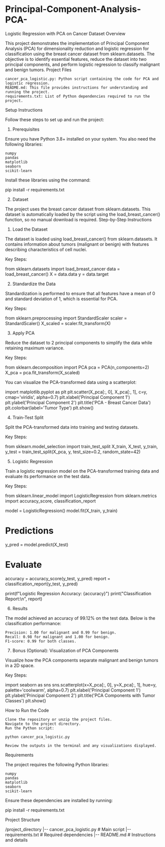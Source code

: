 # Principal-Component-Analysis-PCA-
Logistic Regression with PCA on Cancer Dataset
Overview

This project demonstrates the implementation of Principal Component Analysis (PCA) for dimensionality reduction and logistic regression for classification using the breast cancer dataset from sklearn.datasets. The objective is to identify essential features, reduce the dataset into two principal components, and perform logistic regression to classify malignant and benign tumors.
Project Files

    cancer_pca_logistic.py: Python script containing the code for PCA and logistic regression.
    README.md: This file provides instructions for understanding and running the project.
    requirements.txt: List of Python dependencies required to run the project.

Setup Instructions

Follow these steps to set up and run the project:
1. Prerequisites

Ensure you have Python 3.8+ installed on your system. You also need the following libraries:

    numpy
    pandas
    matplotlib
    seaborn
    scikit-learn

Install these libraries using the command:

pip install -r requirements.txt

2. Dataset

The project uses the breast cancer dataset from sklearn.datasets. This dataset is automatically loaded by the script using the load_breast_cancer() function, so no manual download is required.
Step-by-Step Instructions
1. Load the Dataset

The dataset is loaded using load_breast_cancer() from sklearn.datasets. It contains information about tumors (malignant or benign) with features describing characteristics of cell nuclei.

Key Steps:

from sklearn.datasets import load_breast_cancer
data = load_breast_cancer()
X = data.data
y = data.target

2. Standardize the Data

Standardization is performed to ensure that all features have a mean of 0 and standard deviation of 1, which is essential for PCA.

Key Steps:

from sklearn.preprocessing import StandardScaler
scaler = StandardScaler()
X_scaled = scaler.fit_transform(X)

3. Apply PCA

Reduce the dataset to 2 principal components to simplify the data while retaining maximum variance.

Key Steps:

from sklearn.decomposition import PCA
pca = PCA(n_components=2)
X_pca = pca.fit_transform(X_scaled)

You can visualize the PCA-transformed data using a scatterplot:

import matplotlib.pyplot as plt
plt.scatter(X_pca[:, 0], X_pca[:, 1], c=y, cmap='viridis', alpha=0.7)
plt.xlabel('Principal Component 1')
plt.ylabel('Principal Component 2')
plt.title('PCA - Breast Cancer Data')
plt.colorbar(label='Tumor Type')
plt.show()

4. Train-Test Split

Split the PCA-transformed data into training and testing datasets.

Key Steps:

from sklearn.model_selection import train_test_split
X_train, X_test, y_train, y_test = train_test_split(X_pca, y, test_size=0.2, random_state=42)

5. Logistic Regression

Train a logistic regression model on the PCA-transformed training data and evaluate its performance on the test data.

Key Steps:

from sklearn.linear_model import LogisticRegression
from sklearn.metrics import accuracy_score, classification_report

model = LogisticRegression()
model.fit(X_train, y_train)

# Predictions
y_pred = model.predict(X_test)

# Evaluate
accuracy = accuracy_score(y_test, y_pred)
report = classification_report(y_test, y_pred)

print(f"Logistic Regression Accuracy: {accuracy}")
print("Classification Report:\n", report)

6. Results

The model achieved an accuracy of 99.12% on the test data. Below is the classification performance:

    Precision: 1.00 for malignant and 0.99 for benign.
    Recall: 0.98 for malignant and 1.00 for benign.
    F1-score: 0.99 for both classes.

7. Bonus (Optional): Visualization of PCA Components

Visualize how the PCA components separate malignant and benign tumors in a 2D space.

Key Steps:

import seaborn as sns
sns.scatterplot(x=X_pca[:, 0], y=X_pca[:, 1], hue=y, palette='coolwarm', alpha=0.7)
plt.xlabel('Principal Component 1')
plt.ylabel('Principal Component 2')
plt.title('PCA Components with Tumor Classes')
plt.show()

How to Run the Code

    Clone the repository or unzip the project files.
    Navigate to the project directory.
    Run the Python script:

    python cancer_pca_logistic.py

    Review the outputs in the terminal and any visualizations displayed.

Requirements

The project requires the following Python libraries:

    numpy
    pandas
    matplotlib
    seaborn
    scikit-learn

Ensure these dependencies are installed by running:

pip install -r requirements.txt

Project Structure

/project_directory
|-- cancer_pca_logistic.py   # Main script
|-- requirements.txt         # Required dependencies
|-- README.md                # Instructions and details
